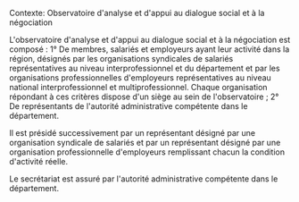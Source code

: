 Contexte: Observatoire d'analyse et d'appui au dialogue social et à la négociation

L'observatoire d'analyse et d'appui au dialogue social et à la négociation est composé : 1° De membres, salariés et employeurs ayant leur activité dans la région, désignés par les organisations syndicales de salariés représentatives au niveau interprofessionnel et du département et par les organisations professionnelles d'employeurs représentatives au niveau national interprofessionnel et multiprofessionnel. Chaque organisation répondant à ces critères dispose d'un siège au sein de l'observatoire ; 2° De représentants de l'autorité administrative compétente dans le département.

Il est présidé successivement par un représentant désigné par une organisation syndicale de salariés et par un représentant désigné par une organisation professionnelle d'employeurs remplissant chacun la condition d'activité réelle.

Le secrétariat est assuré par l'autorité administrative compétente dans le département.
